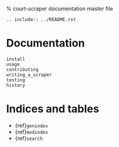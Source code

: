 % court-scraper documentation master file

```{eval-rst}
.. include:: ../README.rst
```

# Documentation

```{toctree}
install
usage
contributing
writing_a_scraper
testing
history
```

# Indices and tables

- {ref}`genindex`
- {ref}`modindex`
- {ref}`search`
